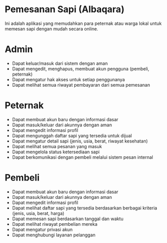 

# Pemesanan Sapi (Albaqara)

Ini adalah aplikasi yang memudahkan para peternak atau warga lokal untuk memesan sapi dengan mudah secara online.

# Admin
- Dapat keluar/masuk dari sistem dengan aman
- Dapat mengedit, menghapus, membuat akun pengguna (pembeli, peternak)
- Dapat mengatur hak akses untuk setiap penggunanya
- Dapat melihat semua riwayat pembayaran dari semua pemesanan

# Peternak
- Dapat membuat akun baru dengan informasi dasar
- Dapat masuk/keluar dari akunnya dengan aman
- Dapat mengedit informasi profil
- Dapat mengunggah daftar sapi yang tersedia untuk dijual
- Dapat mengatur detail sapi (jenis, usia, berat, riwayat kesehatan)
- Dapat melihat semua pesanan yang masuk
- Dapat mengelola status ketersediaan sapi
- Dapat berkomunikasi dengan pembeli melalui sistem pesan internal

# Pembeli
- Dapat membuat akun baru dengan informasi dasar
- Dapat masuk/keluar dari akunnya dengan aman
- Dapat mengedit informasi profil
- Dapat melihat daftar sapi yang tersedia berdasarkan berbagai kriteria (jenis, usia, berat, harga)
- Dapat memesan sapi berdasarkan tanggal dan waktu
- Dapat melihat riwayat pembelian mereka
- Dapat mengatur privasi akun
- Dapat menghubungi layanan pelanggan

